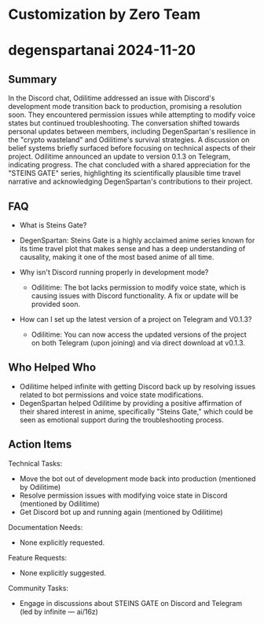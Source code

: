 # Customization by Zero Team

# degenspartanai 2024-11-20

## Summary
 In the Discord chat, Odilitime addressed an issue with Discord's development mode transition back to production, promising a resolution soon. They encountered permission issues while attempting to modify voice states but continued troubleshooting. The conversation shifted towards personal updates between members, including DegenSpartan's resilience in the "crypto wasteland" and Odilitime's survival strategies. A discussion on belief systems briefly surfaced before focusing on technical aspects of their project. Odilitime announced an update to version 0.1.3 on Telegram, indicating progress. The chat concluded with a shared appreciation for the "STEINS GATE" series, highlighting its scientifically plausible time travel narrative and acknowledging DegenSpartan's contributions to their project.

## FAQ
 - What is Steins Gate?
  - DegenSpartan: Steins Gate is a highly acclaimed anime series known for its time travel plot that makes sense and has a deep understanding of causality, making it one of the most based anime of all time.

- Why isn't Discord running properly in development mode?
  - Odilitime: The bot lacks permission to modify voice state, which is causing issues with Discord functionality. A fix or update will be provided soon.

- How can I set up the latest version of a project on Telegram and V0.1.3?
  - Odilitime: You can now access the updated versions of the project on both Telegram (upon joining) and via direct download at v0.1.3.

## Who Helped Who
 - Odilitime helped infinite with getting Discord back up by resolving issues related to bot permissions and voice state modifications.
- DegenSpartan helped Odilitime by providing a positive affirmation of their shared interest in anime, specifically "Steins Gate," which could be seen as emotional support during the troubleshooting process.

## Action Items
 Technical Tasks:
  - Move the bot out of development mode back into production (mentioned by Odilitime)
  - Resolve permission issues with modifying voice state in Discord (mentioned by Odilitime)
  - Get Discord bot up and running again (mentioned by Odilitime)

Documentation Needs:
  - None explicitly requested.

Feature Requests:
  - None explicitly suggested.

Community Tasks:
  - Engage in discussions about STEINS GATE on Discord and Telegram (led by infinite — ai/16z)


